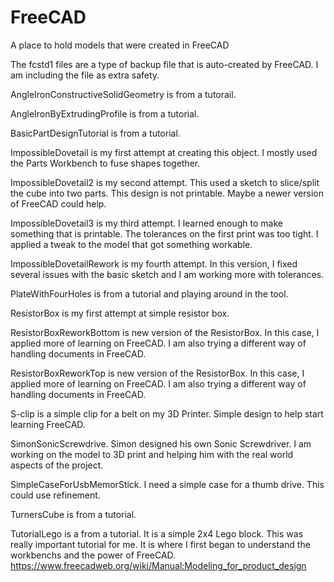 # FreeCAD

A place to hold models that were created in FreeCAD

The fcstd1 files are a type of backup file that is auto-created by FreeCAD. I am including the file as extra safety.


AngleIronConstructiveSolidGeometry is from a tutorail.

AngleIronByExtrudingProfile is from a tutorial.

BasicPartDesignTutorial is from a tutorial.

ImpossibleDovetail is my first attempt at creating this object. I mostly used the Parts Workbench to fuse shapes together.

ImpossibleDovetail2 is my second attempt. This used a sketch to slice/split the cube into two parts. This design is not printable. Maybe a newer version of FreeCAD could help.

ImpossibleDovetail3 is my third attempt. I learned enough to make something that is printable. The tolerances on the first print was too tight. I applied a tweak to the model that got something workable.

ImpossibleDovetailRework is my fourth attempt. In this version, I fixed several issues with the basic sketch and I am working more with tolerances.

PlateWithFourHoles is from a tutorial and playing around in the tool.

ResistorBox is my first attempt at simple resistor box.

ResistorBoxReworkBottom is new version of the ResistorBox. In this case, I applied more of learning on FreeCAD. I am also trying a different way of handling documents in FreeCAD. 

ResistorBoxReworkTop is new version of the ResistorBox. In this case, I applied more of learning on FreeCAD. I am also trying a different way of handling documents in FreeCAD.

S-clip is a simple clip for a belt on my 3D Printer. Simple design to help start learning FreeCAD.

SimonSonicScrewdrive. Simon designed his own Sonic Screwdriver. I am working on the model to 3D print and helping him with the real world aspects of the project. 

SimpleCaseForUsbMemorStick. I need a simple case for a thumb drive. This could use refinement.

TurnersCube is from a tutorial.

TutorialLego is a from a tutorial. It is a simple 2x4 Lego block. This was really important tutorial for me. It is where I first began to understand the workbenchs and the power of FreeCAD. https://www.freecadweb.org/wiki/Manual:Modeling_for_product_design